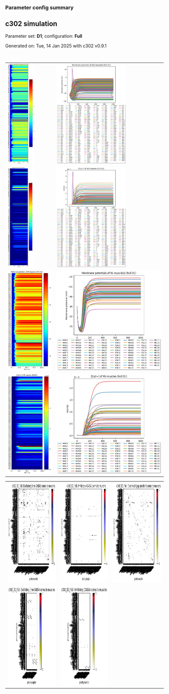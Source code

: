 ### Parameter config summary 
<h2>c302 simulation</h2>
<p>Parameter set: <b>D1</b>; configuration: <b>Full</b></p>
<p>Generated on: Tue, 14 Jan 2025 with c302 v0.9.1</p><br/>
<table>

<tr>
  <td><a href="images/neurons_D1_Full.png"><img alt=" " src="images/neurons_D1_Full.png" height="320"/></a></td>
  <td><a href="images/traces_neuron_Full_D1.png"><img alt=" " src="images/traces_neuron_Full_D1.png" height="320"/></a></td>
</tr>

<tr>
  <td><a href="images/neuron_activity_D1_Full.png"><img alt=" " src="images/neuron_activity_D1_Full.png" height="320"/></a></td>
  <td><a href="images/traces_neuron_activity_Full_D1.png"><img alt=" " src="images/traces_neuron_activity_Full_D1.png" height="320"/></a></td>
</tr>

<tr>
  <td><a href="images/muscles_D1_Full.png"><img alt=" " src="images/muscles_D1_Full.png" height="320"/></a></td>
  <td><a href="images/traces_muscles_Full_D1.png"><img alt=" " src="images/traces_muscles_Full_D1.png" height="320"/></a></td>
</tr>

<tr>
  <td><a href="images/muscle_activity_D1_Full.png"><img alt=" " src="images/muscle_activity_D1_Full.png" height="320"/></a></td>
  <td><a href="images/traces_muscles_activity_Full_D1.png"><img alt=" " src="images/traces_muscles_activity_Full_D1.png" height="320"/></a></td>
</tr>
</table>
<table>

<tr><td><a href="images/c302_D1_Full_exc_to_neurons.png"><img alt=" " src="images/c302_D1_Full_exc_to_neurons.png" height="320"/></a></td>

  <td><a href="images/c302_D1_Full_inh_to_neurons.png"><img alt=" " src="images/c302_D1_Full_inh_to_neurons.png" height="320"/></a></td>

  <td><a href="images/c302_D1_Full_elec_neurons_neurons.png"><img alt=" " src="images/c302_D1_Full_elec_neurons_neurons.png" height="320"/></a></td></tr>

<tr><td><a href="images/c302_D1_Full_exc_to_muscles.png"><img alt=" " src="images/c302_D1_Full_exc_to_muscles.png" height="320"/></a></td>

  <td><a href="images/c302_D1_Full_inh_to_muscles.png"><img alt=" " src="images/c302_D1_Full_inh_to_muscles.png" height="320"/></a></td></tr>
</table>
